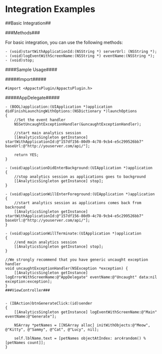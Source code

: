 Integration Examples
===============

##Basic Integration##

###Methods###

For basic integration, you can use the following methods:

    - (void)startWithApplicationId:(NSString *) serverUrl: (NSString *);
    - (void)logEventWithScreenName:(NSString *) eventName:(NSString *);
    - (void)stop;


####Sample Usage####

#####Import#####

    #import <AppactsPlugin/AppactsPlugin.h>
  
#####AppDelegate#####
  
  
    - (BOOL)application:(UIApplication *)application didFinishLaunchingWithOptions:(NSDictionary *)launchOptions
    {
        //Set the event handler
        NSSetUncaughtExceptionHandler(&uncaughtExceptionHandler);
        
        //start main analytics session
        [[AnalyticsSingleton getInstance] startWithApplicationId:@"157df156-80d9-4c78-9cb4-e5c299526bb7" baseUrl:@"http://youserver.com/api/"];
        
        return YES;
    }
    
    - (void)applicationDidEnterBackground:(UIApplication *)application
    {
        //stop analytics session as applications goes to background
        [[AnalyticsSingleton getInstance] stop];
    }
    
    - (void)applicationWillEnterForeground:(UIApplication *)application
    {
        //start analytics session as applications comes back from backround
        [[AnalyticsSingleton getInstance] startWithApplicationId:@"157df156-80d9-4c78-9cb4-e5c299526bb7" baseUrl:@"http://youserver.com/api/"];
    }
    
    - (void)applicationWillTerminate:(UIApplication *)application
    {
        //end main analytics session
        [[AnalyticsSingleton getInstance] stop];
    }
    
    //We strongly recommend that you have generic uncaught exception handler
    void uncaughtExceptionHandler(NSException *exception) {
        [[AnalyticsSingleton getInstance] logErrorWithScreenName:@"AppDelegate" eventName:@"Uncaught" data:nil exception:exception];
    }
    ###ViewController###
    
    
    - (IBAction)btnGenerateClick:(id)sender
    {
        [[AnalyticsSingleton getInstance] logEventWithScreenName:@"Main" eventName:@"Generate"];
        
        NSArray *petNames = [[NSArray alloc] initWithObjects:@"Meow", @"Kitty", @"Sammy", @"Cat", @"Lucy", nil];
        
        self.lblName.text = [petNames objectAtIndex: arc4random() % [petNames count]];
    }
